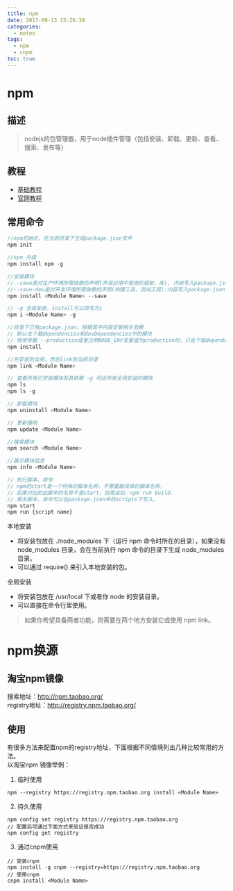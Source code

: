 ```yaml
---
title: npm
date: 2017-09-13 15:26:39
categories:
  - notes
tags:
  - npm
  - cnpm
toc: true
---
```

# npm
## 描述
> nodejs的包管理器，用于node插件管理（包括安装、卸载、更新、查看、搜索、发布等）

## 教程
* [基础教程](http://www.runoob.com/nodejs/nodejs-npm.html/)  
* [官网教程](https://docs.npmjs.com)

<!-- more -->

## 常用命令
```Javascript
//npm初始化，在当前目录下生成package.json文件
npm init

//npm 升级
npm install npm -g

//安装模块
//--save是对生产环境所需依赖的声明(开发应用中使用的框架，库), 内容写入package.json
//--save-dev是对开发环境所需依赖的声明(构建工具，测试工具).内容写入package.json
npm install <Module Name> --save

// -g 全局安装，install可以简写为i
npm i <Module Name> -g

//目录下已有package.json，根据其中内容安装相关依赖
// 默认会下载dependencies和devDependencies中的模块
// 使用参数 --production或者注明NODE_ENV变量值为production时，只会下载dependencies中的模块
npm install

//先安装到全局，然后link到当前目录
npm link <Module Name>

// 查看所有已安装模块及其依赖 -g 列出所有全局安装的模块
npm ls
npm ls -g

// 卸载模块
npm uninstall <Module Name>  

// 更新模块
npm update <Module Name>  

//搜索模块
npm search <Module Name>

//展示模块信息
npm info <Module Name>

// 执行脚本、命令
// npm的start是一个特殊的脚本名称，不需要跟具体的脚本名称，
// 如果对应的此脚本的名称不是start，则用法如：npm run build.
// 相关脚本、命令可以在package.json中的scripts下写入。
npm start
npm run {script name}
```

本地安装
- 将安装包放在 ./node_modules 下（运行 npm 命令时所在的目录），如果没有 node_modules 目录，会在当前执行 npm 命令的目录下生成 node_modules 目录。
- 可以通过 require() 来引入本地安装的包。

全局安装
- 将安装包放在 /usr/local 下或者你 node 的安装目录。
- 可以直接在命令行里使用。

>如果你希望具备两者功能，则需要在两个地方安装它或使用 npm link。


# npm换源
## 淘宝npm镜像  
搜索地址：http://npm.taobao.org/  
registry地址：http://registry.npm.taobao.org/  

## 使用
有很多方法来配置npm的registry地址，下面根据不同情境列出几种比较常用的方法。  
以淘宝npm
镜像举例：  
1. 临时使用
```
npm --registry https://registry.npm.taobao.org install <Module Name>
```

2. 持久使用
```
npm config set registry https://registry.npm.taobao.org
// 配置后可通过下面方式来验证是否成功
npm config get registry
```
3. 通过cnpm使用
```
// 安装cnpm
npm install -g cnpm --registry=https://registry.npm.taobao.org
// 使用cnpm
cnpm install <Module Name>
```
